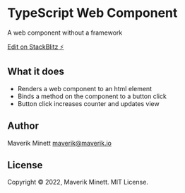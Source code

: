 # TypeScript Web Component

A web component without a framework 

[Edit on StackBlitz ⚡️](https://stackblitz.com/edit/typescript-xbrdev)

## What it does

* Renders a web component to an html element
* Binds a method on the component to a button click
* Button click increases counter and updates view

## Author

Maverik Minett <maverik@maverik.io>

## License

Copyright © 2022, Maverik Minett. MIT License.
